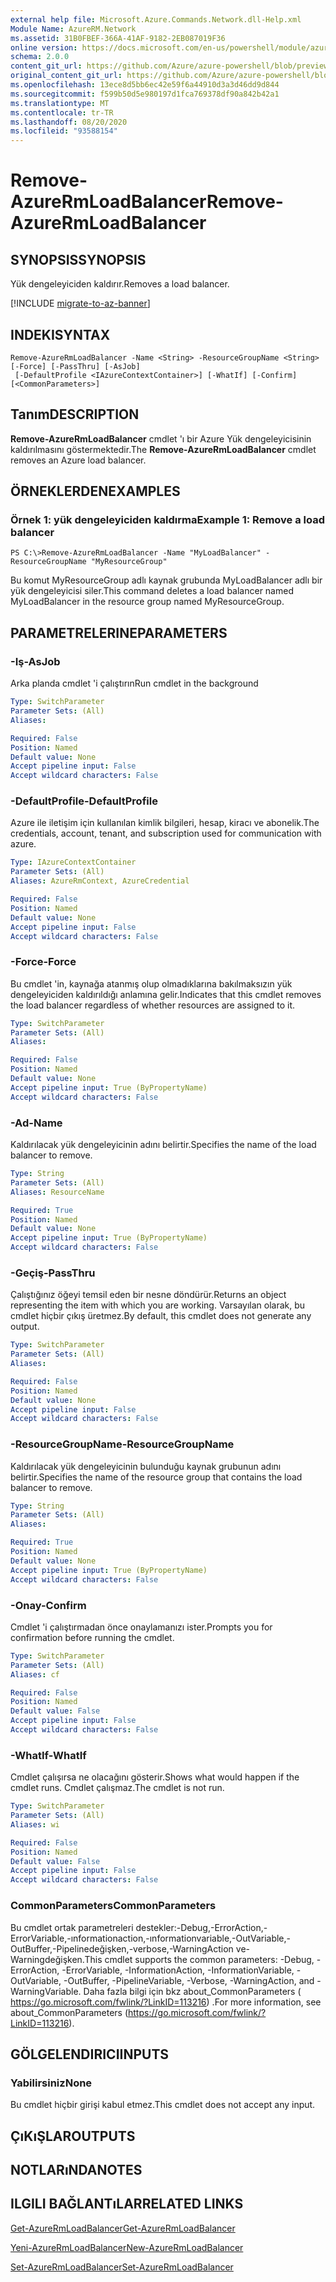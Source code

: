 ```yaml
---
external help file: Microsoft.Azure.Commands.Network.dll-Help.xml
Module Name: AzureRM.Network
ms.assetid: 31B0FBEF-366A-41AF-9182-2EB087019F36
online version: https://docs.microsoft.com/en-us/powershell/module/azurerm.network/remove-azurermloadbalancer
schema: 2.0.0
content_git_url: https://github.com/Azure/azure-powershell/blob/preview/src/ResourceManager/Network/Commands.Network/help/Remove-AzureRmLoadBalancer.md
original_content_git_url: https://github.com/Azure/azure-powershell/blob/preview/src/ResourceManager/Network/Commands.Network/help/Remove-AzureRmLoadBalancer.md
ms.openlocfilehash: 13ece8d5bb6ec42e59f6a44910d3a3d46dd9d844
ms.sourcegitcommit: f599b50d5e980197d1fca769378df90a842b42a1
ms.translationtype: MT
ms.contentlocale: tr-TR
ms.lasthandoff: 08/20/2020
ms.locfileid: "93588154"
---
```

# <span data-ttu-id="b472c-101">Remove-AzureRmLoadBalancer</span><span class="sxs-lookup"><span data-stu-id="b472c-101">Remove-AzureRmLoadBalancer</span></span>

## <span data-ttu-id="b472c-102">SYNOPSIS</span><span class="sxs-lookup"><span data-stu-id="b472c-102">SYNOPSIS</span></span>
<span data-ttu-id="b472c-103">Yük dengeleyiciden kaldırır.</span><span class="sxs-lookup"><span data-stu-id="b472c-103">Removes a load balancer.</span></span>

[!INCLUDE [migrate-to-az-banner](../../includes/migrate-to-az-banner.md)]

## <span data-ttu-id="b472c-104">INDEKI</span><span class="sxs-lookup"><span data-stu-id="b472c-104">SYNTAX</span></span>

```
Remove-AzureRmLoadBalancer -Name <String> -ResourceGroupName <String> [-Force] [-PassThru] [-AsJob]
 [-DefaultProfile <IAzureContextContainer>] [-WhatIf] [-Confirm] [<CommonParameters>]
```

## <span data-ttu-id="b472c-105">Tanım</span><span class="sxs-lookup"><span data-stu-id="b472c-105">DESCRIPTION</span></span>
<span data-ttu-id="b472c-106">**Remove-AzureRmLoadBalancer** cmdlet 'ı bir Azure Yük dengeleyicisinin kaldırılmasını göstermektedir.</span><span class="sxs-lookup"><span data-stu-id="b472c-106">The **Remove-AzureRmLoadBalancer** cmdlet removes an Azure load balancer.</span></span>

## <span data-ttu-id="b472c-107">ÖRNEKLERDEN</span><span class="sxs-lookup"><span data-stu-id="b472c-107">EXAMPLES</span></span>

### <span data-ttu-id="b472c-108">Örnek 1: yük dengeleyiciden kaldırma</span><span class="sxs-lookup"><span data-stu-id="b472c-108">Example 1: Remove a load balancer</span></span>
```
PS C:\>Remove-AzureRmLoadBalancer -Name "MyLoadBalancer" -ResourceGroupName "MyResourceGroup"
```

<span data-ttu-id="b472c-109">Bu komut MyResourceGroup adlı kaynak grubunda MyLoadBalancer adlı bir yük dengeleyicisi siler.</span><span class="sxs-lookup"><span data-stu-id="b472c-109">This command deletes a load balancer named MyLoadBalancer in the resource group named MyResourceGroup.</span></span>

## <span data-ttu-id="b472c-110">PARAMETRELERINE</span><span class="sxs-lookup"><span data-stu-id="b472c-110">PARAMETERS</span></span>

### <span data-ttu-id="b472c-111">-Iş</span><span class="sxs-lookup"><span data-stu-id="b472c-111">-AsJob</span></span>
<span data-ttu-id="b472c-112">Arka planda cmdlet 'i çalıştırın</span><span class="sxs-lookup"><span data-stu-id="b472c-112">Run cmdlet in the background</span></span>

```yaml
Type: SwitchParameter
Parameter Sets: (All)
Aliases: 

Required: False
Position: Named
Default value: None
Accept pipeline input: False
Accept wildcard characters: False
```

### <span data-ttu-id="b472c-113">-DefaultProfile</span><span class="sxs-lookup"><span data-stu-id="b472c-113">-DefaultProfile</span></span>
<span data-ttu-id="b472c-114">Azure ile iletişim için kullanılan kimlik bilgileri, hesap, kiracı ve abonelik.</span><span class="sxs-lookup"><span data-stu-id="b472c-114">The credentials, account, tenant, and subscription used for communication with azure.</span></span>

```yaml
Type: IAzureContextContainer
Parameter Sets: (All)
Aliases: AzureRmContext, AzureCredential

Required: False
Position: Named
Default value: None
Accept pipeline input: False
Accept wildcard characters: False
```

### <span data-ttu-id="b472c-115">-Force</span><span class="sxs-lookup"><span data-stu-id="b472c-115">-Force</span></span>
<span data-ttu-id="b472c-116">Bu cmdlet 'in, kaynağa atanmış olup olmadıklarına bakılmaksızın yük dengeleyiciden kaldırıldığı anlamına gelir.</span><span class="sxs-lookup"><span data-stu-id="b472c-116">Indicates that this cmdlet removes the load balancer regardless of whether resources are assigned to it.</span></span>

```yaml
Type: SwitchParameter
Parameter Sets: (All)
Aliases: 

Required: False
Position: Named
Default value: None
Accept pipeline input: True (ByPropertyName)
Accept wildcard characters: False
```

### <span data-ttu-id="b472c-117">-Ad</span><span class="sxs-lookup"><span data-stu-id="b472c-117">-Name</span></span>
<span data-ttu-id="b472c-118">Kaldırılacak yük dengeleyicinin adını belirtir.</span><span class="sxs-lookup"><span data-stu-id="b472c-118">Specifies the name of the load balancer to remove.</span></span>

```yaml
Type: String
Parameter Sets: (All)
Aliases: ResourceName

Required: True
Position: Named
Default value: None
Accept pipeline input: True (ByPropertyName)
Accept wildcard characters: False
```

### <span data-ttu-id="b472c-119">-Geçiş</span><span class="sxs-lookup"><span data-stu-id="b472c-119">-PassThru</span></span>
<span data-ttu-id="b472c-120">Çalıştığınız öğeyi temsil eden bir nesne döndürür.</span><span class="sxs-lookup"><span data-stu-id="b472c-120">Returns an object representing the item with which you are working.</span></span>
<span data-ttu-id="b472c-121">Varsayılan olarak, bu cmdlet hiçbir çıkış üretmez.</span><span class="sxs-lookup"><span data-stu-id="b472c-121">By default, this cmdlet does not generate any output.</span></span>

```yaml
Type: SwitchParameter
Parameter Sets: (All)
Aliases: 

Required: False
Position: Named
Default value: None
Accept pipeline input: False
Accept wildcard characters: False
```

### <span data-ttu-id="b472c-122">-ResourceGroupName</span><span class="sxs-lookup"><span data-stu-id="b472c-122">-ResourceGroupName</span></span>
<span data-ttu-id="b472c-123">Kaldırılacak yük dengeleyicinin bulunduğu kaynak grubunun adını belirtir.</span><span class="sxs-lookup"><span data-stu-id="b472c-123">Specifies the name of the resource group that contains the load balancer to remove.</span></span>

```yaml
Type: String
Parameter Sets: (All)
Aliases: 

Required: True
Position: Named
Default value: None
Accept pipeline input: True (ByPropertyName)
Accept wildcard characters: False
```

### <span data-ttu-id="b472c-124">-Onay</span><span class="sxs-lookup"><span data-stu-id="b472c-124">-Confirm</span></span>
<span data-ttu-id="b472c-125">Cmdlet 'i çalıştırmadan önce onaylamanızı ister.</span><span class="sxs-lookup"><span data-stu-id="b472c-125">Prompts you for confirmation before running the cmdlet.</span></span>

```yaml
Type: SwitchParameter
Parameter Sets: (All)
Aliases: cf

Required: False
Position: Named
Default value: False
Accept pipeline input: False
Accept wildcard characters: False
```

### <span data-ttu-id="b472c-126">-WhatIf</span><span class="sxs-lookup"><span data-stu-id="b472c-126">-WhatIf</span></span>
<span data-ttu-id="b472c-127">Cmdlet çalışırsa ne olacağını gösterir.</span><span class="sxs-lookup"><span data-stu-id="b472c-127">Shows what would happen if the cmdlet runs.</span></span>
<span data-ttu-id="b472c-128">Cmdlet çalışmaz.</span><span class="sxs-lookup"><span data-stu-id="b472c-128">The cmdlet is not run.</span></span>

```yaml
Type: SwitchParameter
Parameter Sets: (All)
Aliases: wi

Required: False
Position: Named
Default value: False
Accept pipeline input: False
Accept wildcard characters: False
```

### <span data-ttu-id="b472c-129">CommonParameters</span><span class="sxs-lookup"><span data-stu-id="b472c-129">CommonParameters</span></span>
<span data-ttu-id="b472c-130">Bu cmdlet ortak parametreleri destekler:-Debug,-ErrorAction,-ErrorVariable,-ınformationaction,-ınformationvariable,-OutVariable,-OutBuffer,-Pipelinedeğişken,-verbose,-WarningAction ve-Warningdeğişken.</span><span class="sxs-lookup"><span data-stu-id="b472c-130">This cmdlet supports the common parameters: -Debug, -ErrorAction, -ErrorVariable, -InformationAction, -InformationVariable, -OutVariable, -OutBuffer, -PipelineVariable, -Verbose, -WarningAction, and -WarningVariable.</span></span> <span data-ttu-id="b472c-131">Daha fazla bilgi için bkz about_CommonParameters ( https://go.microsoft.com/fwlink/?LinkID=113216) .</span><span class="sxs-lookup"><span data-stu-id="b472c-131">For more information, see about_CommonParameters (https://go.microsoft.com/fwlink/?LinkID=113216).</span></span>

## <span data-ttu-id="b472c-132">GÖLGELENDIRICI</span><span class="sxs-lookup"><span data-stu-id="b472c-132">INPUTS</span></span>

### <span data-ttu-id="b472c-133">Yabilirsiniz</span><span class="sxs-lookup"><span data-stu-id="b472c-133">None</span></span>
<span data-ttu-id="b472c-134">Bu cmdlet hiçbir girişi kabul etmez.</span><span class="sxs-lookup"><span data-stu-id="b472c-134">This cmdlet does not accept any input.</span></span>

## <span data-ttu-id="b472c-135">ÇıKıŞLAR</span><span class="sxs-lookup"><span data-stu-id="b472c-135">OUTPUTS</span></span>

## <span data-ttu-id="b472c-136">NOTLARıNDA</span><span class="sxs-lookup"><span data-stu-id="b472c-136">NOTES</span></span>

## <span data-ttu-id="b472c-137">ILGILI BAĞLANTıLAR</span><span class="sxs-lookup"><span data-stu-id="b472c-137">RELATED LINKS</span></span>

[<span data-ttu-id="b472c-138">Get-AzureRmLoadBalancer</span><span class="sxs-lookup"><span data-stu-id="b472c-138">Get-AzureRmLoadBalancer</span></span>](./Get-AzureRmLoadBalancer.md)

[<span data-ttu-id="b472c-139">Yeni-AzureRmLoadBalancer</span><span class="sxs-lookup"><span data-stu-id="b472c-139">New-AzureRmLoadBalancer</span></span>](./New-AzureRmLoadBalancer.md)

[<span data-ttu-id="b472c-140">Set-AzureRmLoadBalancer</span><span class="sxs-lookup"><span data-stu-id="b472c-140">Set-AzureRmLoadBalancer</span></span>](./Set-AzureRmLoadBalancer.md)


